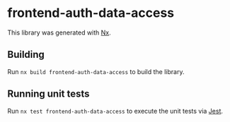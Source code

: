 # frontend-auth-data-access

This library was generated with [Nx](https://nx.dev).

## Building

Run `nx build frontend-auth-data-access` to build the library.

## Running unit tests

Run `nx test frontend-auth-data-access` to execute the unit tests via [Jest](https://jestjs.io).
